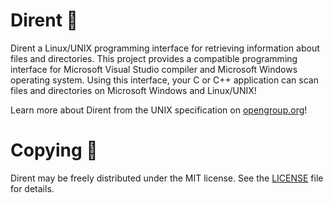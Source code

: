 # Dirent 🐬

Dirent a Linux/UNIX programming interface for retrieving information about
files and directories.  This project provides a compatible programming
interface for Microsoft Visual Studio compiler and Microsoft Windows operating
system.  Using this interface, your C or C++ application can scan files and
directories on Microsoft Windows and Linux/UNIX!

Learn more about Dirent from the UNIX specification on
[opengroup.org](https://pubs.opengroup.org/onlinepubs/7908799/xsh/dirent.h.html)!

# Copying 📜

Dirent may be freely distributed under the MIT license.  See the
[LICENSE](LICENSE) file for details.
